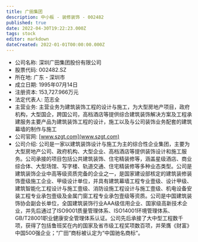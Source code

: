 ```yaml
---
title: 广田集团
description: 中小板 - 装修装饰 - 002482
published: true
date: 2022-04-30T19:22:23.000Z
tags: stock
editor: markdown
dateCreated: 2022-01-01T00:00:00.000Z
---
```


- 公司名称: 深圳广田集团股份有限公司
- 股票代码: 002482.SZ
- 所在地: 广东 - 深圳市
- 成立日期: 1995年07月14日
- 注册资本: 153,727.966万元
- 法定代表人: 范志全
- 主营业务: 主营业务为建筑装饰工程的设计与施工，为大型房地产项目，政府机构，大型国企，跨国公司，高档酒店等提供综合建筑装饰解决方案及工程承建服务主要产品为建筑装饰工程的设计，施工以及与公司装饰业务配套的建筑幕墙的制作与施工
- 公司官网: [www.szgt.com](www.szgt.com)
- 公司介绍: 公司是一家以建筑装饰设计与施工为主的综合性企业集团，主要为大型房地产公司、政府机构、大型企业、高档酒店等提供装饰设计和施工服务。公司承接的项目包括公共建筑装饰、住宅精装修等，涵盖星级酒店、商业综合体、大型场馆、写字楼、轨道交通、住宅精装修等多种业态类型。公司是建筑装饰企业中高等级资质完备的企业之一，是国家建设部核定的建筑装修装饰壹级施工企业、甲级设计单位，并具有建筑幕墙工程专业壹级、设计甲级、建筑智能化工程设计与施工壹级、消防设施工程设计与施工壹级、机电设备安装工程专业承包壹级及金属门窗工程专业承包壹级等资质。公司是中国建筑装饰协会副会长单位，全国建筑装饰行业AAA级信用企业、国家级高新技术企业，并先后通过了ISO9001质量管理体系、ISO14001环境管理体系、GB/T28001职业健康安全管理体系认证。公司先后承接了大中型工程数千项，获得了包括鲁班奖在内的国家及省市级工程奖项数百项，并荣膺《财富》中国500强企业；“广田”商标被认定为“中国驰名商标”。


